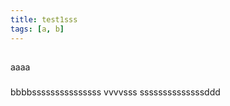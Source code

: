 ```yaml
---
title: test1sss
tags: [a, b]
---
```


##

aaaa

###

bbbbsssssssssssssss
vvvvsss
ssssssssssssssddd

###

##
